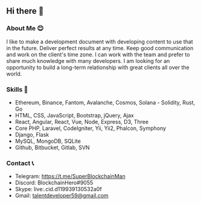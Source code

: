 ## Hi there 👋

### About Me 😊
I like to make a development document with developing content to use that in the future.
Deliver perfect results at any time.
Keep good communication and work on the client's time zone.
I can work with the team and prefer to share much knowledge with many developers.
I am looking for an opportunity to build a long-term relationship with great clients all over the world.

### Skills 🔭
- Ethereum, Binance, Fantom, Avalanche, Cosmos, Solana - Solidity, Rust, Go
- HTML, CSS, JavaScript, Bootstrap, jQuery, Ajax
- React, Angular, React, Vue, Node, Express, D3, Three
- Core PHP, Laravel, CodeIgniter, Yii, Yii2, Phalcon, Symphony
- Django, Flask
- MySQL, MongoDB, SQLite
- Github, Bitbucket, Gitlab, SVN

### Contact 📞
- Telegram: https://t.me/SuperBlockchainMan
- Discord: BlockchainHero#9055
- Skype: live:.cid.d119939130532a0f
- Gmail: talentdeveloper59@gmail.com
